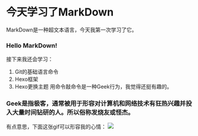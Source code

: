 # 今天学习了MarkDown
MarkDown是一种超文本语言，今天我第一次学习了它。
### Hello MarkDown!
接下来我还会学习：
1. Git的基础语言命令
2. Hexo框架
3. Hexo更换主题
用命令敲命令是一种Geek行为，我觉得还挺有趣的。
### Geek是指极客，通常被用于形容对计算机和网络技术有狂热兴趣并投入大量时间钻研的人。所以俗称发烧友或怪杰。
有点意思，下面这张gif可以形容我的心情：
![](url=https://qgt-style.oss-cn-hangzhou.aliyuncs.com/newcoursep4/g1/g1-2-2/tenor.gif)
